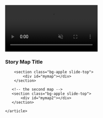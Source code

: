 <!DOCTYPE html>
<html lang="en">
<head>
    <title>Pure Water Brew</title>
    <meta charset="utf-8">
    <meta name="viewport" content="width=device-width, initial-scale=1">
    <meta name="description" content="please add">
    <!-- CSS Base -->
    <link rel="stylesheet" type='text/css' media='all' href="css/webslides.css">
    <link rel="stylesheet" href="https://unpkg.com/leaflet@1.4.0/dist/leaflet.css"/>
    <link rel="stylesheet" href="https://cdnjs.cloudflare.com/ajax/libs/font-awesome/4.7.0/css/font-awesome.css"/>
    <link href="https://cdnjs.cloudflare.com/ajax/libs/c3/0.6.14/c3.min.css" rel="stylesheet">
    <link rel="stylesheet" type="text/css" media="all" href="css/style.css">
    <!-- Javascript Library -->
    <script src="https://unpkg.com/leaflet@1.4.0/dist/leaflet.js"></script>
    <script src="https://ajax.googleapis.com/ajax/libs/jquery/3.1.0/jquery.min.js"></script>
    <script src="js/webslides.min.js"></script>
    <script src="https://unpkg.com/d3@5/dist/d3.js"></script>
    <script src="https://cdnjs.cloudflare.com/ajax/libs/c3/0.6.14/c3.min.js"></script>
</head>
<body>
<main role="main">
    <article id="webslides">
      <!-- the landing scene -->
        <section class="bg-white">
            <video class="background-video dark" autoplay muted loop>
                <source src="assets/view.mp4" type="video/mp4">
            </video>
            <div class="wrap aligncenter">
                <h1>
                    <strong>Story Map Title</strong>
                </h1>
            </div>
        </section>

        <section class="bg-apple slide-top">
            <div id="mymap"></div>
        </section>

       <!-- the second map -->
       <section class="bg-apple slide-top">
           <div id="mymap2"></div>
       </section>

    </article>
</main>
<script>

    
    var map = L.map("mymap", {zoomControl: false, scrollWheelZoom: false}).setView([1.290270, 103.851959], 8);

    var map2 = L.map("mymap2", {zoomControl: false, scrollWheelZoom: false}).fitBounds([
        [49.3, -138.5],
        [22.8, -67.4]
    ]);

    L.tileLayer('https://cartodb-basemaps-{s}.global.ssl.fastly.net/light_all/{z}/{x}/{y}@2x.png', {
        maxZoom: 19
    }).addTo(map);

    L.tileLayer('https://cartodb-basemaps-{s}.global.ssl.fastly.net/dark_all/{z}/{x}/{y}@2x.png', {
        maxZoom: 19
    }).addTo(map2);


    ws = new WebSlides();
    ws.el.addEventListener('ws:slide-change', function () {

      crtDiv = $(".current div");
      //Map 1 'flyto' animation location and function
      if (crtDiv.attr("id") === "mymap") {
          map.invalidateSize();
          //starting location latitude and longitude
          map.setView([1.290270, 103.851959], 9);
          //Fly to animation  new latitude and longitude
          map.flyTo([45.514685, -122.987080], 10, {animate: true, duration: 23});
          //outline of Washington county
      }

})

</script>
</body>
</html>
